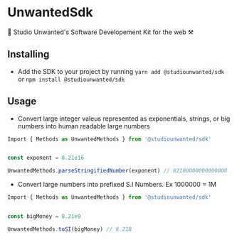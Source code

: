 # UnwantedSdk
🔮 Studio Unwanted's Software Developement Kit for the web ⚒️

## Installing 
- Add the SDK to your project by running `yarn add @studiounwanted/sdk` or `npm install @studiounwanted/sdk`

## Usage

- Convert large integer valeus represented as exponentials, strings, or big numbers into human readable large numbers

```js
Import { Methods as UnwantedMethods } from '@studiounwanted/sdk'


const exponent = 8.21e16

UnwantedMethods.parseStringifiedNumber(exponent) // 82100000000000000
```

- Convert large numbers into prefixed S.I Numbers. Ex 1000000 = 1M

```js
Import { Methods as UnwantedMethods } from '@studiounwanted/sdk'


const bigMoney = 8.21e9

UnwantedMethods.toSI(bigMoney) // 8.21B
```

